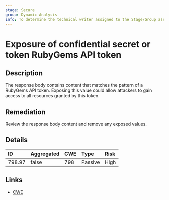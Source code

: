 ```yaml
---
stage: Secure
group: Dynamic Analysis
info: To determine the technical writer assigned to the Stage/Group associated with this page, see https://about.gitlab.com/handbook/product/ux/technical-writing/#assignments
---
```


# Exposure of confidential secret or token RubyGems API token

## Description

The response body contains content that matches the pattern of a RubyGems API token.
Exposing this value could allow attackers to gain access to all resources granted by this token.

## Remediation

Review the response body content and remove any exposed values.

## Details

| ID | Aggregated | CWE | Type | Risk |
|:---|:--------|:--------|:--------|:--------|
| 798.97 | false | 798 | Passive | High |

## Links

- [CWE](https://cwe.mitre.org/data/definitions/798.html)

